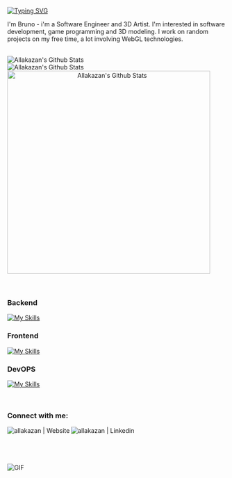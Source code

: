 [![Typing SVG](https://readme-typing-svg.herokuapp.com?font=Ubuntu&size=21&pause=1000&color=AA82D9&random=false&width=435&lines=Hi+there%2C+I'm+Bruno+!+%F0%9F%91%BD+;I+work+as+a+Software+Engineer+in+Brazil+%F0%9F%87%A7%F0%9F%87%B7;You+can+find+my+contact+info+below+%E2%AC%87%EF%B8%8F)](https://git.io/typing-svg)

I'm Bruno - i'm a Software Engineer and 3D Artist. I'm interested in software development, game programming and 3D modeling. I work on random projects on my free time, a lot involving WebGL technologies. 

[//]: # (https://github-readme-stats.vercel.app) 
[//]: # (width="435px" height="233px")

<br/>
<div align="center">
  <div style="display: flex; flex-direction: column; align-items: flex-start;">
    <img align="top" alt="Allakazan's Github Stats" src="https://github-readme-stats-sand-seven-98.vercel.app/api?username=Allakazan&show_icons=true&count_private=true&theme=tokyonight" />
    <img alt="Allakazan's Github Stats" src="https://github-readme-stats-sand-seven-98.vercel.app/api/top-langs/?username=Allakazan&layout=compact&show_icons=true&theme=tokyonight&langs_count=8&size_weight=0.5&count_weight=0.5&hide=html,EJS,PHP,ShaderLab,c%23&exclude_repo=allakazan.github.io,ab1website,o3pusher" />
  </div>
  <div style="display: flex; flex-direction: column; align-items: flex-start;">
      <img align="top" width="467px" alt="Allakazan's Github Stats" src="https://github-readme-stats-sand-seven-98.vercel.app/api/wakatime/?username=allakazan&theme=tokyonight&langs_count=5&custom_title=Coding%20Time" />
      <img width="300"/>
  </div>
</div>

<br />
<br />

### Backend

[![My Skills](https://skillicons.dev/icons?i=js,ts,nodejs,nestjs,graphql,prisma,dynamodb&theme=dark&perline=8)](https://skillicons.dev)

### Frontend

[![My Skills](https://skillicons.dev/icons?i=vite,react,nextjs,tailwind,threejs&theme=dark&perline=8)](https://skillicons.dev)

### DevOPS

[![My Skills](https://skillicons.dev/icons?i=aws,gcp,terraform,docker&theme=dark&perline=8)](https://skillicons.dev)

<br />

### Connect with me:

[<img align="left" alt="allakazan | Website" src="https://skillicons.dev/icons?i=vercel&theme=dark"/>][website]

[<img align="left" alt="allakazan | Linkedin" src="https://skillicons.dev/icons?i=linkedin&theme=dark"/>][linkedin]



<br />
<br />
<br />

[website]: http://allakazan.com/
[linkedin]: https://www.linkedin.com/in/allakazan

<br />
<br />

[//]: # (https://media.giphy.com/media/13HgwGsXF0aiGY/giphy.gif)

<img  alt="GIF" src="https://media.giphy.com/media/v1.Y2lkPTc5MGI3NjExMnZqazVidmZoYXJrd28za3ljZzMwdnBoNmEydDVjdzFmdjE4MzB0biZlcD12MV9pbnRlcm5hbF9naWZfYnlfaWQmY3Q9Zw/cODrlNTkGnZGVtVagd/giphy.gif"/>

